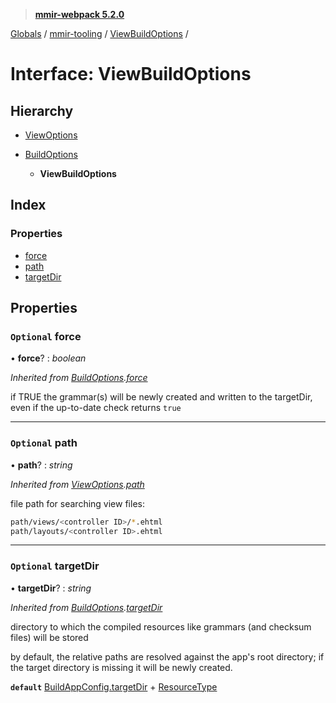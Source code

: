 > **[mmir-webpack 5.2.0](../README.md)**

[Globals](../README.md) / [mmir-tooling](../modules/mmir_tooling.md) / [ViewBuildOptions](mmir_tooling.viewbuildoptions.md) /

# Interface: ViewBuildOptions

## Hierarchy

* [ViewOptions](mmir_tooling.viewoptions.md)

* [BuildOptions](mmir_tooling.buildoptions.md)

  * **ViewBuildOptions**

## Index

### Properties

* [force](mmir_tooling.viewbuildoptions.md#optional-force)
* [path](mmir_tooling.viewbuildoptions.md#optional-path)
* [targetDir](mmir_tooling.viewbuildoptions.md#optional-targetdir)

## Properties

### `Optional` force

• **force**? : *boolean*

*Inherited from [BuildOptions](mmir_tooling.buildoptions.md).[force](mmir_tooling.buildoptions.md#optional-force)*

if TRUE the grammar(s) will be newly created and written to the targetDir,
even if the up-to-date check returns `true`

___

### `Optional` path

• **path**? : *string*

*Inherited from [ViewOptions](mmir_tooling.viewoptions.md).[path](mmir_tooling.viewoptions.md#optional-path)*

file path for searching view files:
```bash
path/views/<controller ID>/*.ehtml
path/layouts/<controller ID>.ehtml
```

___

### `Optional` targetDir

• **targetDir**? : *string*

*Inherited from [BuildOptions](mmir_tooling.buildoptions.md).[targetDir](mmir_tooling.buildoptions.md#optional-targetdir)*

directory to which the compiled resources like grammars (and checksum files) will be stored

by default, the relative paths are resolved against the app's root directory;
if the target directory is missing it will be newly created.

**`default`** [BuildAppConfig.targetDir](mmir_tooling.buildappconfig.md#optional-targetdir) + [ResourceType](../modules/mmir_tooling.md#resourcetype)